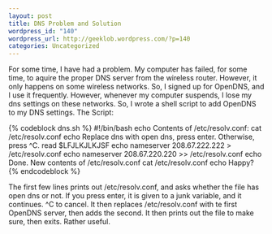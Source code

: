 ```yaml
--- 
layout: post
title: DNS Problem and Solution
wordpress_id: "140"
wordpress_url: http://geeklob.wordpress.com/?p=140
categories: Uncategorized
---
```

For some time, I have had a problem. My computer has failed, for some time, to aquire the proper DNS server from the wireless router. However, it only happens on some wireless networks. So, I signed up for OpenDNS, and I use it frequently. However, whenever my computer suspends, I lose my dns settings on these networks. So, I wrote a shell script to add OpenDNS to my DNS settings. The Script:

{% codeblock dns.sh %}
#!/bin/bash
echo Contents of /etc/resolv.conf:
cat /etc/resolv.conf
echo Replace dns with open dns, press enter. Otherwise, press ^C.
read $LFJLKJLKJSF
echo nameserver 208.67.222.222 > /etc/resolv.conf
echo nameserver 208.67.220.220 >> /etc/resolv.conf
echo Done. New contents of /etc/resolv.conf
cat /etc/resolv.conf
echo Happy?
{% endcodeblock %}

The first few lines prints out /etc/resolv.conf, and asks whether the file has open dns or not. If you press enter, it is given to a junk variable, and it continues. ^C to cancel. It then replaces /etc/resolv.conf with te first OpenDNS server, then adds the second. It then prints out the file to make sure, then exits. Rather useful.
